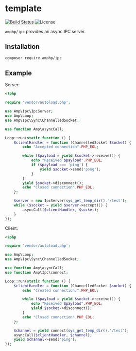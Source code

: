 # template

[![Build Status](https://img.shields.io/travis/danog/ipc/master.svg?style=flat-square)](https://travis-ci.org/danog/ipc)
![License](https://img.shields.io/badge/license-MIT-blue.svg?style=flat-square)

`amphp/ipc` provides an async IPC server.

## Installation

```bash
composer require amphp/ipc
```

## Example

Server:

```php
<?php

require 'vendor/autoload.php';

use Amp\Ipc\IpcServer;
use Amp\Loop;
use Amp\Ipc\Sync\ChannelledSocket;

use function Amp\asyncCall;

Loop::run(static function () {
    $clientHandler = function (ChannelledSocket $socket) {
        echo "Accepted connection".PHP_EOL;

        while ($payload = yield $socket->receive()) {
            echo "Received $payload".PHP_EOL;
            if ($payload === 'ping') {
                yield $socket->send('pong');
            }
        }
        yield $socket->disconnect();
        echo "Closed connection".PHP_EOL;
    };

    $server = new IpcServer(sys_get_temp_dir().'/test');
    while ($socket = yield $server->accept()) {
        asyncCall($clientHandler, $socket);
    }
});
```

Client:

```php
<?php

require 'vendor/autoload.php';

use Amp\Loop;
use Amp\Ipc\Sync\ChannelledSocket;

use function Amp\asyncCall;
use function Amp\Ipc\connect;

Loop::run(static function () {
    $clientHandler = function (ChannelledSocket $socket) {
        echo "Created connection.".PHP_EOL;

        while ($payload = yield $socket->receive()) {
            echo "Received $payload".PHP_EOL;
            yield $socket->disconnect();
        }
        echo "Closed connection".PHP_EOL;
    };

    $channel = yield connect(sys_get_temp_dir().'/test');
    asyncCall($clientHandler, $channel);
    yield $channel->send('ping');
});
```